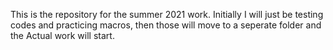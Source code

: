 This is the repository for the summer 2021 work.
Initially I will just be testing codes and practicing macros, then those will move to a seperate folder and the Actual work will start.

